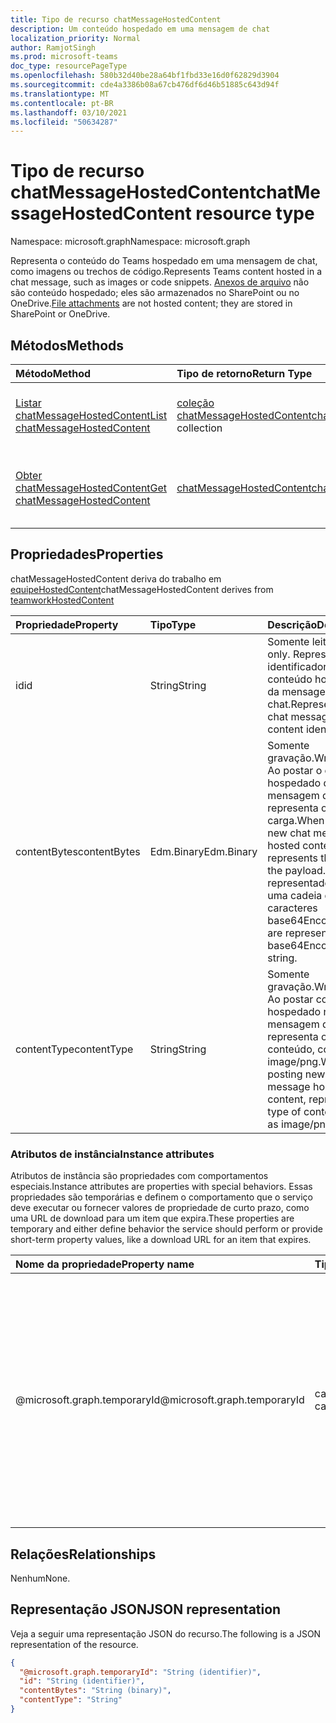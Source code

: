 ```yaml
---
title: Tipo de recurso chatMessageHostedContent
description: Um conteúdo hospedado em uma mensagem de chat
localization_priority: Normal
author: RamjotSingh
ms.prod: microsoft-teams
doc_type: resourcePageType
ms.openlocfilehash: 580b32d40be28a64bf1fbd33e16d0f62829d3904
ms.sourcegitcommit: cde4a3386b08a67cb476df6d46b51885c643d94f
ms.translationtype: MT
ms.contentlocale: pt-BR
ms.lasthandoff: 03/10/2021
ms.locfileid: "50634287"
---
```

# <a name="chatmessagehostedcontent-resource-type"></a><span data-ttu-id="217d5-103">Tipo de recurso chatMessageHostedContent</span><span class="sxs-lookup"><span data-stu-id="217d5-103">chatMessageHostedContent resource type</span></span>

<span data-ttu-id="217d5-104">Namespace: microsoft.graph</span><span class="sxs-lookup"><span data-stu-id="217d5-104">Namespace: microsoft.graph</span></span>

<span data-ttu-id="217d5-105">Representa o conteúdo do Teams hospedado em uma mensagem de chat, como imagens ou trechos de código.</span><span class="sxs-lookup"><span data-stu-id="217d5-105">Represents Teams content hosted in a chat message, such as images or code snippets.</span></span>
<span data-ttu-id="217d5-106">[Anexos de arquivo](chatmessageattachment.md) não são conteúdo hospedado; eles são armazenados no SharePoint ou no OneDrive.</span><span class="sxs-lookup"><span data-stu-id="217d5-106">[File attachments](chatmessageattachment.md) are not hosted content; they are stored in SharePoint or OneDrive.</span></span>

## <a name="methods"></a><span data-ttu-id="217d5-107">Métodos</span><span class="sxs-lookup"><span data-stu-id="217d5-107">Methods</span></span>

| <span data-ttu-id="217d5-108">Método</span><span class="sxs-lookup"><span data-stu-id="217d5-108">Method</span></span>       | <span data-ttu-id="217d5-109">Tipo de retorno</span><span class="sxs-lookup"><span data-stu-id="217d5-109">Return Type</span></span> | <span data-ttu-id="217d5-110">Descrição</span><span class="sxs-lookup"><span data-stu-id="217d5-110">Description</span></span> |
|:-------------|:------------|:------------|
| [<span data-ttu-id="217d5-111">Listar chatMessageHostedContent</span><span class="sxs-lookup"><span data-stu-id="217d5-111">List chatMessageHostedContent</span></span>](../api/chatmessage-list-chatmessagehostedcontents.md) | <span data-ttu-id="217d5-112">[coleção chatMessageHostedContent](chatmessagehostedcontent.md)</span><span class="sxs-lookup"><span data-stu-id="217d5-112">[chatMessageHostedContent](chatmessagehostedcontent.md) collection</span></span> | <span data-ttu-id="217d5-113">Recupere a lista de **chatMessageHostedContent** para uma mensagem.</span><span class="sxs-lookup"><span data-stu-id="217d5-113">Retrieve the list of **chatMessageHostedContent** for a message.</span></span> |
| [<span data-ttu-id="217d5-114">Obter chatMessageHostedContent</span><span class="sxs-lookup"><span data-stu-id="217d5-114">Get chatMessageHostedContent</span></span>](../api/chatmessagehostedcontent-get.md) | [<span data-ttu-id="217d5-115">chatMessageHostedContent</span><span class="sxs-lookup"><span data-stu-id="217d5-115">chatMessageHostedContent</span></span>](chatmessagehostedcontent.md) | <span data-ttu-id="217d5-116">Leia as propriedades e as relações de um **objeto chatMessageHostedContent.**</span><span class="sxs-lookup"><span data-stu-id="217d5-116">Read the properties and relationships of a **chatMessageHostedContent** object.</span></span> |

## <a name="properties"></a><span data-ttu-id="217d5-117">Propriedades</span><span class="sxs-lookup"><span data-stu-id="217d5-117">Properties</span></span>

<span data-ttu-id="217d5-118">chatMessageHostedContent deriva do trabalho em [equipeHostedContent](teamworkhostedcontent.md)</span><span class="sxs-lookup"><span data-stu-id="217d5-118">chatMessageHostedContent derives from [teamworkHostedContent](teamworkhostedcontent.md)</span></span>

| <span data-ttu-id="217d5-119">Propriedade</span><span class="sxs-lookup"><span data-stu-id="217d5-119">Property</span></span>     | <span data-ttu-id="217d5-120">Tipo</span><span class="sxs-lookup"><span data-stu-id="217d5-120">Type</span></span>        | <span data-ttu-id="217d5-121">Descrição</span><span class="sxs-lookup"><span data-stu-id="217d5-121">Description</span></span> |
|:-------------|:------------|:------------|
|<span data-ttu-id="217d5-122">id</span><span class="sxs-lookup"><span data-stu-id="217d5-122">id</span></span>            |<span data-ttu-id="217d5-123">String</span><span class="sxs-lookup"><span data-stu-id="217d5-123">String</span></span>       | <span data-ttu-id="217d5-124">Somente leitura.</span><span class="sxs-lookup"><span data-stu-id="217d5-124">Read-only.</span></span> <span data-ttu-id="217d5-125">Representa o identificador de conteúdo hospedado da mensagem de chat.</span><span class="sxs-lookup"><span data-stu-id="217d5-125">Represents the chat message hosted content identifier.</span></span>|
|<span data-ttu-id="217d5-126">contentBytes</span><span class="sxs-lookup"><span data-stu-id="217d5-126">contentBytes</span></span>  |<span data-ttu-id="217d5-127">Edm.Binary</span><span class="sxs-lookup"><span data-stu-id="217d5-127">Edm.Binary</span></span>   | <span data-ttu-id="217d5-128">Somente gravação.</span><span class="sxs-lookup"><span data-stu-id="217d5-128">Write-only.</span></span> <span data-ttu-id="217d5-129">Ao postar o conteúdo hospedado da nova mensagem de chat, representa os bytes da carga.</span><span class="sxs-lookup"><span data-stu-id="217d5-129">When posting new chat message hosted content, represents the bytes of the payload.</span></span> <span data-ttu-id="217d5-130">Eles são representados como uma cadeia de caracteres base64Encoded.</span><span class="sxs-lookup"><span data-stu-id="217d5-130">These are represented as a base64Encoded string.</span></span>|
|<span data-ttu-id="217d5-131">contentType</span><span class="sxs-lookup"><span data-stu-id="217d5-131">contentType</span></span>   |<span data-ttu-id="217d5-132">String</span><span class="sxs-lookup"><span data-stu-id="217d5-132">String</span></span>       | <span data-ttu-id="217d5-133">Somente gravação.</span><span class="sxs-lookup"><span data-stu-id="217d5-133">Write-only.</span></span> <span data-ttu-id="217d5-134">Ao postar conteúdo hospedado na nova mensagem de chat, representa o tipo de conteúdo, como image/png.</span><span class="sxs-lookup"><span data-stu-id="217d5-134">When posting new chat message hosted content, represents the type of content, such as image/png.</span></span>|

### <a name="instance-attributes"></a><span data-ttu-id="217d5-135">Atributos de instância</span><span class="sxs-lookup"><span data-stu-id="217d5-135">Instance attributes</span></span>

<span data-ttu-id="217d5-136">Atributos de instância são propriedades com comportamentos especiais.</span><span class="sxs-lookup"><span data-stu-id="217d5-136">Instance attributes are properties with special behaviors.</span></span>
<span data-ttu-id="217d5-137">Essas propriedades são temporárias e definem o comportamento que o serviço deve executar ou fornecer valores de propriedade de curto prazo, como uma URL de download para um item que expira.</span><span class="sxs-lookup"><span data-stu-id="217d5-137">These properties are temporary and either define behavior the service should perform or provide short-term property values, like a download URL for an item that expires.</span></span>

| <span data-ttu-id="217d5-138">Nome da propriedade</span><span class="sxs-lookup"><span data-stu-id="217d5-138">Property name</span></span>                     | <span data-ttu-id="217d5-139">Tipo</span><span class="sxs-lookup"><span data-stu-id="217d5-139">Type</span></span>   | <span data-ttu-id="217d5-140">Descrição</span><span class="sxs-lookup"><span data-stu-id="217d5-140">Description</span></span>
|:----------------------------------|:-------|:--------------------------------
| <span data-ttu-id="217d5-141">@microsoft.graph.temporaryId</span><span class="sxs-lookup"><span data-stu-id="217d5-141">@microsoft.graph.temporaryId</span></span>      | <span data-ttu-id="217d5-142">cadeia de caracteres</span><span class="sxs-lookup"><span data-stu-id="217d5-142">string</span></span> | <span data-ttu-id="217d5-143">Somente gravação.</span><span class="sxs-lookup"><span data-stu-id="217d5-143">Write-only.</span></span> <span data-ttu-id="217d5-144">Representa a temporaryId do conteúdo hospedado ao postar uma mensagem para se referir ao conteúdo hospedado no **recurso chatMessage** que está sendo enviado.</span><span class="sxs-lookup"><span data-stu-id="217d5-144">Represents the temporaryId for the hosted content while posting a message to refer to the hosted content in **chatMessage** resource being sent.</span></span>|

## <a name="relationships"></a><span data-ttu-id="217d5-145">Relações</span><span class="sxs-lookup"><span data-stu-id="217d5-145">Relationships</span></span>

<span data-ttu-id="217d5-146">Nenhum</span><span class="sxs-lookup"><span data-stu-id="217d5-146">None.</span></span>

## <a name="json-representation"></a><span data-ttu-id="217d5-147">Representação JSON</span><span class="sxs-lookup"><span data-stu-id="217d5-147">JSON representation</span></span>

<span data-ttu-id="217d5-148">Veja a seguir uma representação JSON do recurso.</span><span class="sxs-lookup"><span data-stu-id="217d5-148">The following is a JSON representation of the resource.</span></span>

<!-- {
  "blockType": "resource",
  "optionalProperties": [

  ],
  "@odata.type": "microsoft.graph.chatMessageHostedContent",
  "keyProperty": "id"
}-->

```json
{
  "@microsoft.graph.temporaryId": "String (identifier)",
  "id": "String (identifier)",
  "contentBytes": "String (binary)",
  "contentType": "String"
}
```

<!-- uuid: 16cd6b66-4b1a-43a1-adaf-3a886856ed98
2019-02-04 14:57:30 UTC -->
<!-- {
  "type": "#page.annotation",
  "description": "chatMessageHostedContent resource",
  "keywords": "",
  "section": "documentation",
  "tocPath": ""
}-->



